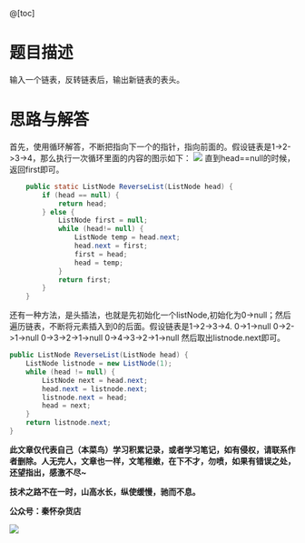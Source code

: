 @[toc]
# 题目描述
输入一个链表，反转链表后，输出新链表的表头。

# 思路与解答
首先，使用循环解答，不断把指向下一个的指针，指向前面的。假设链表是1->2->3->4，那么执行一次循环里面的内容的图示如下：
![](https://imgconvert.csdnimg.cn/aHR0cHM6Ly9tYXJrZG93bnBpY3R1cmUub3NzLWNuLXFpbmdkYW8uYWxpeXVuY3MuY29tLzIwMjAwNzEzMjIwNTQ4LnBuZw?x-oss-process=image/format,png)
直到head==null的时候，返回first即可。
```java
    public static ListNode ReverseList(ListNode head) {
        if (head == null) {
            return head;
        } else {
            ListNode first = null;
            while (head!= null) {
                ListNode temp = head.next;
                head.next = first;
                first = head;
                head = temp;
            }
            return first;
        }
    }
```


还有一种方法，是头插法，也就是先初始化一个listNode,初始化为0->null；然后遍历链表，不断将元素插入到0的后面。假设链表是1->2->3->4.
0->1->null
0->2->1->null
0->3->2->1->null
0->4->3->2->1->null
然后取出listnode.next即可。
```java
public ListNode ReverseList(ListNode head) {
    ListNode listnode = new ListNode(1);
    while (head != null) {
        ListNode next = head.next;
        head.next = listnode.next;
        listnode.next = head;
        head = next;
    }
    return listnode.next;
}
```
**此文章仅代表自己（本菜鸟）学习积累记录，或者学习笔记，如有侵权，请联系作者删除。人无完人，文章也一样，文笔稚嫩，在下不才，勿喷，如果有错误之处，还望指出，感激不尽~**

**技术之路不在一时，山高水长，纵使缓慢，驰而不息。**

**公众号：秦怀杂货店**

![](https://img-blog.csdnimg.cn/img_convert/7d98fb66172951a2f1266498e004e830.png)
